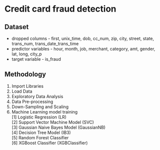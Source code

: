 # Credit card fraud detection

## Dataset
- dropped columns - first, unix_time, dob, cc_num, zip, city, street, state, trans_num, trans_date_trans_time
- predictor variables - hour, month, job, merchant, category, amt, gender, lat, long, city_p
- target variable - is_fraud

## Methodology
1. Import Libraries
2. Load Data
3. Exploratory Data Analysis
4. Data Pre-processing
5. Down-Sampling and Scaling
6. Machine Learning model training  
 [1] Logistic Regression (LR)  
 [2] Support Vector Machine Model (SVC)  
 [3] Gaussian Naive Bayes Model (GaussianNB)  
 [4] Decision Tree Model (IB3)  
 [5] Random Forest Classifier  
 [6] XGBoost Classifier (XGBClassifier) 

